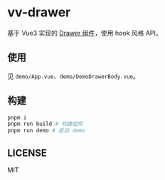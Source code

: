 # vv-drawer

基于 Vue3 实现的 [Drawer 组件][intro]，使用 hook 风格 API。

[intro]: https://element-plus.org/zh-CN/component/drawer.html

## 使用

见 `demo/App.vue`、`demo/DemoDrawerBody.vue`。

## 构建 

```sh
pnpm i
pnpm run build # 构建组件
pnpm run demo # 启动 demo
```

## LICENSE

MIT
